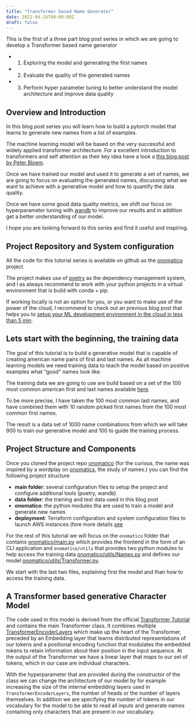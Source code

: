 ```yaml
---
title: "Transformer based Name Generator"
date: 2022-04-26T00:00:00Z
draft: false
---
```


This is the first of a three part blog post series in which we are going to develop a 
Transformer based name generator

* 1. Exploring the model and generating the first names
* 2. Evaluate the quality of the generated names
* 3. Perform hyper parameter tuning to better understand the model architecture and improve data quality

## Overview and Introduction
In this blog post series you will learn how to build a pytorch model that learns
to generate new names from a list of examples.

The machine learning model will be based on the very successful and widely applied
transformer architecture.
For a excellent introduction to transformers and self attention as their key
idea have a look a [this blog post by Peter Bloem](http://peterbloem.nl/blog/transformers).

Once we have trained our model and used it to generate a set of names, we are going
to focus on evaluating the generated names, discussing what we want to achieve
with a generative model and how to quantify the data quality.

Once we have some good data quality metrics, we shift our focus on hyperparameter
tuning with [wandb](https://docs.wandb.ai/quickstart) to improve our results
and in addition get a better understanding of our model.

I hope you are looking forward to this series and find it useful and inspiring.

## Project Repository and System configuration
All the code for this tutorial series is available on github as the
[onomatico](https://github.com/mapa17/onomatico) project.

The project makes use of [poetry](https://python-poetry.org/docs/basic-usage/) 
as the dependency management system, and I as always recommend to work with your
python projects in a virtual environment that is build with conda + pip.

If working locally is not an option for you, or you want to make use of the power
of the cloud, I recommend to check out an previous blog post that helps you to
[setup your ML development environment in the cloud in less than 5 min](ML_dev_deployment_on_AWS.md).

## Lets start with the beginning, the training data
The goal of this tutorial is to build a generative model that is capable of creating
american name pairs of first and last names. As all machine learning models we
need training data to teach the model based on positive examples what "good" names
look like.

The training data we are going to use are build based on a set of the 100 most
common american first and last names available [here](https://github.com/fivethirtyeight/data/tree/master/most-common-name).

To be more precise, I have taken the 100 most common last names, and have combined
them with 10 random picked first names from the 100 most common first names.

The result is a data set of 1000 name combinations from which we will take 900
to train our generative model and 100 to guide the training process.

## Project Structure and Components
Once you cloned the project repo [onomatico](https://github.com/mapa17/onomatico) (for the curious, the name was inspired by a wordplay on [onomatics](https://en.wikipedia.org/wiki/Onomastics), the study of names.) you can find the following
project structure

* **main folder**: several configuration files to setup the project and configure additional tools (poetry, wandb) 
* **data folder**: the training and test data used in this blog post
* **onomatico**: the python modules tha are used to train a model and generate new names
* **deployment**: Terraform configuration and system configuration files to launch AWS instances (fore more details [see](ML_dev_deployment_on_AWS.md) 

For the rest of this tutorial we will focus on the `onomatico` folder that contains
[onomatico/main.py](https://github.com/mapa17/onomatico/blob/17519ca4f11667a4251f21746e10f99fd2cec253/onomatico/main.py)
which provides the frontend in the form of an CLI application and `onomatico/utils`
that provides two python modules to help access the training data [onomatico/utils/Names.py](https://github.com/mapa17/onomatico/blob/17519ca4f11667a4251f21746e10f99fd2cec253/onomatico/utils/Names.py)
and defines our model [onomatico/utils/Transformer.py](https://github.com/mapa17/onomatico/blob/17519ca4f11667a4251f21746e10f99fd2cec253/onomatico/utils/Transformer.py).

We start with the last two files, explaining first the model and than how to access the training data.

## A Transformer based generative Character Model
The code used in this model is derived from the official [Transformer Tutorial](https://pytorch.org/tutorials/beginner/transformer_tutorial.html)
and contains the main Transformer class. It combines multiple [TransformerEncoderLayers](https://pytorch.org/docs/stable/generated/torch.nn.TransformerEncoderLayer.html)
which make up the heart of the Transformer, preceded by an Embedding layer
that learns distributed representations of our tokens and a positional encoding function
that modulates the embedded tokens to retain information about their position
in the input sequence. At the output of the Transformer we have a linear layer
that maps to our set of tokens, which in our case are individual characters.

With the hyperparameter that are provided during the constructor of the class we
can change the architecture of our model by for example increasing the size of
the internal embedding layers used in `TransformerEncoderLayers`, the number of
heads or the number of layers themselves. In addition we are specifying the
number of tokens in our vocabulary for the model to be able to read all inputs
and generate names containing only characters that are present in our vocabulary.


